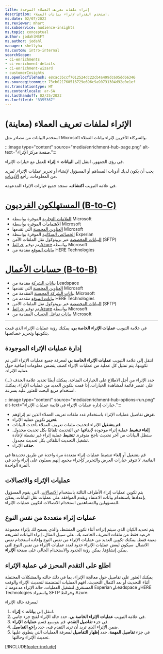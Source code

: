```yaml
---
title: إثراء ملفات تعريف العملاء الموحدة
description: استخدم القدرات لإثراء بيانات العملاء.
ms.date: 02/07/2022
ms.reviewer: mhart
ms.subservice: audience-insights
ms.topic: conceptual
author: jodahlMSFT
ms.author: jodahl
manager: shellyha
ms.custom: intro-internal
searchScope:
- ci-enrichments
- ci-enrichment-details
- ci-enrichment-wizard
- customerInsights
ms.openlocfilehash: e8cac35ccf7012524dc22cb4a499dc605dd66346
ms.sourcegitcommit: 73cb021760516729e696c9a90731304d92e0e1ef
ms.translationtype: HT
ms.contentlocale: ar-SA
ms.lasthandoff: 02/25/2022
ms.locfileid: "8355367"
---
```

# <a name="enrichment-for-customer-profiles-preview"></a>الإثراء لملفات تعريف العملاء (معاينة)

استخدم البيانات من مصادر مثل Microsoft والشركاء الآخرين لإثراء بيانات العملاء.

:::image type="content" source="media/enrichment-hub-page.png" alt-text="صفحة مركز الإثراء.":::

في رؤى الجمهور، انتقل إلى **البيانات** > **إثراء** للعمل مع خيارات الإثراء.  

يجب أن يكون لديك أذونات المساهم أو المسؤول لإنشاء أو تحرير عمليات الإثراء. لمزيد من المعلومات، راجع [الأذونات](permissions.md).

في علامة التبويب **اكتشاف**، ستجد جميع خيارات الإثراء المدعومة.

# <a name="individual-consumers-b-to-c"></a>[المستهلكون الفرديون (B-to-C)](#tab/b2c)

- [العلامات التجارية](enrichment-microsoft.md) الموفرة بواسطة Microsoft
- [الاهتمامات](enrichment-microsoft.md) الموفرة بواسطة Microsoft
- [العناوين المحسنة](enrichment-enhanced-addresses.md) التي تقدمها Microsoft 
- [الخصائص السكانية](enrichment-experian.md) الموفرة بواسطة Experian
- [البيانات المخصصة](enrichment-SFTP-custom-import.md) عبر بروتوكول نقل الملفات الآمن (SFTP)‬ 
- تم توفير [خرائط Azure](enrichment-azure-maps.md) بواسطة Microsoft
- [بيانات الموقع](enrichment-here.md) مقدمة من HERE Technologies 

# <a name="business-accounts-b-to-b"></a>[حسابات الأعمال (B-to-B)](#tab/b2b)

- [بيانات الشركة](enrichment-leadspace.md) مقدمة من Leadspace
- [العناوين المحسنة](enrichment-enhanced-addresses.md) التي تقدمها Microsoft 
- [بيانات الشركة المحسنة](enrichment-enhanced-company-data.md) المقدمة من Microsoft
- [بيانات الموقع](enrichment-here.md) مقدمة من HERE Technologies 
- [البيانات المخصصة](enrichment-SFTP-custom-import.md) عبر بروتوكول نقل الملفات الآمن (SFTP)‬ 
- تم توفير [خرائط Azure](enrichment-azure-maps.md) بواسطة Microsoft
- [بيانات تفاعل الحساب](enrichment-office.md) المقدمة من Microsoft

---

في علامة التبويب **عمليات الإثراء الخاصة بي‬**، يمكنك رؤية عمليات الإثراء الذي قمت بتكوينها وتحرير خصائصها.

## <a name="manage-existing-enrichments"></a>إدارة ‏‫عمليات الإثراء الموجودة

انتقل إلى علامة التبويب **عمليات الإثراء الخاصة بي** لمعرفة جميع عمليات الإثراء التي تم تكوينها. يتم تمثيل كل عملية من ‏‫عمليات الإثراء كصف يتضمن معلومات إضافية حول ‏‫عملية الإثراء.

حدد الإثراء من أجل الاطلاع على الخيارات المتاحة. يمكنك أيضًا تحديد علامة الحذف (...) على عنصر قائمة لمشاهدة الخيارات. إذا قمت بتكوين العديد من عمليات الإثراء، يمكنك استخدام مربع البحث للعثور عليه بسرعة.

:::image type="content" source="media/enrichment-hub-options-run.png" alt-text="خيارات إدارة عمليات الإثراء في قائمة عمليات الإثراء.":::

- **عرض** تفاصيل عمليات الإثراء باستخدام عدد ملفات تعريف العملاء الذين تم إثراؤهم.
- **تحرير** تكوين عملية الإثراء.
- **قم بتشغيل** الإثراء لتحديث ملفات تعريف العملاء بأحدث البيانات.
- **إلغاء تنشيط** عملية إثراء موجودة لإيقافها عن التحديث تلقائيًا بكل تحديث مجدول. ستظل البيانات من آخر تحديث ناجح متوفرة. **تنشيط** عملية إثراء غير نشطة لإعادة تشغيل التحديث التلقائي بكل تحديث مجدول.
- **حذف** الإثراء.

قم بتشغيل أو إلغاء تنشيط عمليات إثراء متعددة مرة واحدة عن طريق تحديدها في القائمة. لا تتوفر خيارات العرض والتحرير كإجراء مجمع. إنهم يعملون على إثراء واحد في المرة الواحدة.

## <a name="enrichments-and-connections"></a>عمليات الإثراء والاتصالات

يتم تكوين عمليات إثراء الأطراف الثالثة باستخدام [الاتصالات](connections.md)، التي يقوم المسؤول بإعدادها باستخدام بيانات الاعتماد ويقدم الموافقة على عمليات نقل البيانات. يمكن للمسؤولين والمساهمين استخدام الاتصالات لتكوين عمليات الإثراء.  

## <a name="multiple-enrichments-of-the-same-type"></a>عمليات إثراء متعددة من نفس النوع

يتم تحديد الكيان الذي سيتم إثراءه أثناء تكوين المنشط، والذي يسمح لك بإثراء مجموعة فرعية فقط من ملفات التعريف الخاصة بك. على سبيل المثال، إثراء البيانات لشريحة معينة فقط. يمكنك تكوين العديد من عمليات الإثراء من نفس النوع وإعادة استخدام نفس الاتصال. سيكون لبعض عمليات الإثراء حدود لعدد عمليات الإثراء من نفس النوع التي يمكن إنشاؤها. يمكن رؤية الحدود والاستخدام الحالي على صفحة **الإثراء**.

## <a name="see-the-progress-of-the-enrichment-process"></a>اطلع على التقدم المحرز في عملية الإثراء

يمكنك العثور على تفاصيل حول معالجة الإثراء، بما في ذلك حالته والمشكلات المحتملة أثناء التحديث أو بعد اكتمال التحديث. افهم العمليات المتضمنة لتحديث الإثراء والوقت المستغرق لتشغيل العمليات. حالة الإثراء مدعومة لـ Experian وLeadspace وHERE Technologies واستيراد SFTP وخرائط Azure.

لمعرفة حالة الإثراء

1. انتقل إلى **بيانات** > **إثراء**. 
1. في علامة التبويب **عمليات الإثراء الخاصة بي**، حدد حالة الإثراء لفتح جزء جانبي. 
1. في جزء **تفاصيل التقدم**، قم بتوسيع قسم **عمليات الإثراء**. 
1. ضمن الإثراء الذي تريد أن ترى التقدم فيه، حدد **راجع التفاصيل**. 
1. في جزء **تفاصيل المهمة**، حدد **إظهار التفاصيل** لمعرفة العمليات التي ينطوي عليها تحديث الإثراء وحالتها. 

[!INCLUDE[footer-include](../includes/footer-banner.md)]
